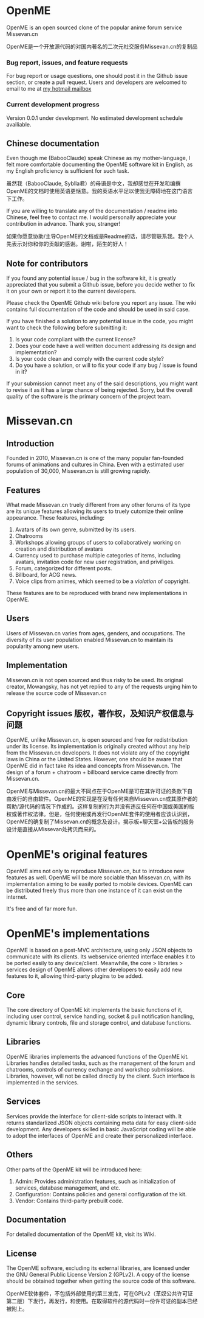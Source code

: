 OpenME
======

OpenME is an open sourced clone of the popular anime forum service Missevan.cn

OpenME是一个开放源代码的对国内著名的二次元社交服务Missevan.cn的复制品

### Bug report, issues, and feature requests

For bug report or usage questions, one should post it in the Github issue section, or create a pull request. Users and developers are welcomed to email to me at [my hotmail mailbox](mailto:babooclaude@hotmail.com)

### Current development progress

Version 0.0.1 under development.
No estimated development schedule availiable.

Chinese documentation
------

Even though me (BabooClaude) speak Chinese as my mother-language, I felt more comfortable documenting the OpenME software kit in English, as my English proficiency is sufficient for such task.

虽然我（BabooClaude, Syblla君）的母语是中文，我却感觉在开发和编撰OpenME的文档时使用英语更惬意。我的英语水平足以使我无障碍地在这门语言下工作。

If you are willing to translate any of the documentation / readme into Chinese, feel free to contact me. I would personally appreciate your contribution in advance. Thank you, stranger!

如果你愿意协助/主导OpenME的文档或是Readme的话，请尽管联系我。我个人先表示对你和你的贡献的感谢。谢啦，陌生的好人！

Note for contributors
------

If you found any potential issue / bug in the software kit, it is greatly appreciated that you submit a Github issue, before you decide wether to fix it on your own or report it to the current developers.

Please check the OpenME Github wiki before you report any issue. The wiki contains full documentation of the code and should be used in said case.

If you have finished a solution to any potential issue in the code, you might want to check the following before submitting it:

1. Is your code compliant with the current license?
2. Does your code have a well written document addressing its design and implementation?
3. Is your code clean and comply with the current code style?
4. Do you have a solution, or will to fix your code if any bug / issue is found in it?

If your submission cannot meet any of the said descriptions, you might want to revise it as it has a large chance of being rejected. Sorry, but the overall quality of the software is the primary concern of the project team.

Missevan.cn
======

Introduction
------

Founded in 2010, Missevan.cn is one of the many popular fan-founded forums of animations and cultures in China. Even with a estimated user population of 30,000, Missevan.cn is still growing rapidly.

Features
------

What made Missevan.cn truely different from any other forums of its type are its unique features allowing its users to truely cutomize their online appearance. These features, including:

1. Avatars of its own genre, submitted by its users.
2. Chatrooms
3. Workshops allowing groups of users to collaboratively working on creation and distribution of avatars
4. Currency used to purchase multiple categories of items, including avatars, invitation code for new user registration, and priviliges.
5. Forum, categorized for different posts.
6. Billboard, for ACG news.
7. Voice clips from animes, which seemed to be a _violation_ of copyright.

These features are to be reproduced with brand new implementations in OpenME.

Users
------

Users of Missevan.cn varies from ages, genders, and occupations. The diversity of its user population enabled Missevan.cn to maintain its popularity among new users.

Implementation
------

Missevan.cn is not open sourced and thus risky to be used. Its original creator, Mowangsky, has not yet replied to any of the requests urging him to release the source code of Missevan.cn

Copyright issues 版权，著作权，及知识产权信息与问题
------

OpenME, unlike Missevan.cn, is open sourced and free for redistribution under its license. Its implementation is originally created without any help from the Missevan.cn developers. It does not violate any of the copyright laws in China or the United States. However, one should be aware that OpenME did in fact take its idea and concepts from Missevan.cn. The design of a forum + chatroom + billboard service came directly from Missevan.cn.

OpenME与Missevan.cn的最大不同点在于OpenME是可在其许可证的条款下自由发行的自由软件。OpenME的实现是在没有任何来自Missevan.cn或其原作者的帮助/源代码的情况下作成的。这样复制的行为并没有违反任何在中国或美国的版权或著作权法律。但是，任何使用或再发行OpenME套件的使用者应该认识到，OpenME的确复制了Missevan.cn的概念及设计。揭示板+聊天室+公告板的服务设计是直接从Missevan处拷贝而来的。

OpenME's original features
======

OpenME aims not only to reproduce Missevan.cn, but to introduce new features as well. OpenME will be more sociable than Missevan.cn, with its implementation aiming to be easily ported to mobile devices. OpenME can be distributed freely thus more than one instance of it can exist on the internet.

It's free and of far more fun.

OpenME's implementations
======

OpenME is based on a post-MVC architecture, using only JSON objects to communicate with its clients. Its webservice oriented interface enables it to be ported easily to any device/client. Meanwhile, the core > libraries > services design of OpenME allows other developers to easily add new features to it, allowing third-party plugins to be added.

Core
------

The core directory of OpenME kit implements the basic functions of it, including user control, service handling, socket & pull notification handling, dynamic library controls, file and storage control, and database functions.

Libraries
------

OpenME libraries implements the advanced functions of the OpenME kit. Libraries handles detailed tasks, such as the management of the forum and chatrooms, controls of currency exchange and workshop submissions. Libraries, however, will not be called directly by the client. Such interface is implemented in the services.

Services
------

Services provide the interface for client-side scripts to interact with. It returns standarlized JSON objects containing meta data for easy client-side development. Any developers skilled in basic JavaScript coding will be able to adopt the interfaces of OpenME and create their personalized interface.

Others
------

Other parts of the OpenME kit will be introduced here:

1. Admin: Provides administration features, such as initialization of services, database management, and etc.
2. Configuration: Contains policies and general configuration of the kit.
3. Vendor: Contains third-party prebuilt code.

Documentation
------

For detailed documentation of the OpenME kit, visit its Wiki.

License
------

The OpenME software, excluding its external libraries, are licensed under the GNU General Public License Version 2 (GPLv2). A copy of the license should be obtained together when getting the source code of this software.

OpenME软体套件，不包括外部使用的第三发库，可在GPLv2（革奴公共许可证第二版）下发行，再发行，和使用。在取得软件的源代码时一份许可证的副本已经被附上。